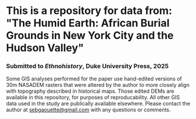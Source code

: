 # This is a repository for data from: "The Humid Earth: African Burial Grounds in New York City and the Hudson Valley"
### Submitted to *Ethnohistory*, Duke University Press, 2025

Some GIS analyses performed for the paper use hand-edited versions of 30m NASADEM rasters that were altered by the author to more closely align with topography described in historical maps. Those edited DEMs are available in this repository, for purposes of reproducability. All other GIS data used in the study are publically available elsewhere. Please contact the author at sebgaouette@gmail.com with any questions or comments. 
